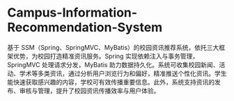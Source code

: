 # Campus-Information-Recommendation-System
基于 SSM（Spring、SpringMVC、MyBatis）的校园资讯推荐系统，依托三大框架优势，为校园打造精准资讯服务。Spring 实现依赖注入与事务管理，SpringMVC 处理请求分发，MyBatis 助力数据持久化。系统可收集校园新闻、活动、学术等多类资讯，通过分析用户浏览行为和偏好，精准推送个性化资讯。学生能快速获取感兴趣的内容，学校可有效传播重要信息。此外，系统支持资讯的发布、审核与管理，提升了校园资讯传播效率与用户体验。 
